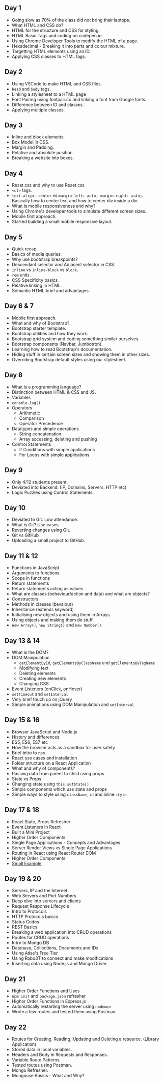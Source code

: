 ## Day 1

- Going slow as 70% of the class did not bring their laptops.
- What HTML and CSS do?
- HTML for the structure and CSS for styling.
- HTML Basic Tags and coding on codepen.io.
- Using Chrome Developer Tools to modify the HTML of a page.
- Hexadecimal - Breaking it into parts and colour mixture.
- Targetting HTML elements using an ID.
- Applying CSS classes to HTML tags.

## Day 2

- Using VSCode to make HTML and CSS files.
- `head` and `body` tags.
- Linking a stylesheet to a HTML page
- Font Pairing using fontpair.co and linking a font from Google fonts.
- Difference between ID and classes.
- Applying multiple classes.

## Day 3

- Inline and block elements.
- Box Model in CSS.
- Margin and Padding.
- Relative and absolute position.
- Breaking a website into boxes.

## Day 4

- Reset.css and why to use Reset.css
- `<ul>` tags.
- `text-align: center` vs `margin-left: auto; margin-right: auto;`. Basically how to center text and how to center div inside a div.
- What is mobile responsiveness and why?
- Using Chrome's developer tools to simulate different screen sizes.
- Mobile first approach.
- Started building a small mobile responsive layout.

## Day 5

- Quick recap.
- Basics of media queries.
- Why use bootstrap breakpoints?
- Descendant selector and Adjacent selector in CSS.
- `inline` vs `inline-block` vs `block`.
- `rem` units.
- CSS Specificity basics.
- Relative linking in HTML.
- Semantic HTML brief and advantages.

## Day 6 & 7

- Mobile first approach.
- What and why of Bootstrap?
- Bootstrap starter template.
- Bootstrap utilities and how they work.
- Bootstrap grid system and coding something similar ourselves.
- Bootstrap components (Navbar, Jumbotron).
- Learning how to read Bootstrap's documentation.
- Hiding stuff in certain screen sizes and showing them in other sizes.
- Overriding Bootstrap default styles using our stylesheet.

## Day 8

- What is a programming language?
- Distinction between HTML & CSS and JS.
- Variables
- `console.log()`
- Operators
  - Arithmetic
  - Comparison
  - Operator Precedence
- Datatypes and simple operations
  - String concatenation
  - Array accessing, deleting and pushing
- Control Statements
  - If Conditions with simple applications
  - For Loops with simple applications

## Day 9

- Only 4/12 students present.
- Deviated into Backend. (IP, Domains, Servers, HTTP etc)
- Logic Puzzles using Control Statements.

## Day 10

- Deviated to Git. Low attendance.
- What is Git? Use cases.
- Reverting changes using Git.
- Git vs GitHub
- Uploading a small project to GitHub.

## Day 11 & 12

- Functions in JavaScript
- Arguments to functions
- Scope in functions
- Return statements
- Return statements acting as values
- What are classes (behaviour/action and data) and what are objects?
- Constructors
- Methods in classes (bevaiour)
- Inheritance (extends keyword)
- Initialising new objects and using them in Arrays.
- Using objects and making them do stuff.
- `new Array()`, `new String()` and `new Number()`.

## Day 13 & 14

- What is the DOM?
- DOM Manipulation
  - `getElementById`, `getElementsByClassName` and `getElementsByTagName`
  - Modifying text
  - Deleting elements
  - Creating new elements
  - Changing CSS
- Event Listeners (onClick, onHover)
- `setTimeout` and `setInterval`
- Very brief touch up on jQuery
- Simple animations using DOM Manipulation and `setInterval`

## Day 15 & 16

- Browser JavaScript and Node.js
- History and differences
- ES5, ES6, ES7 etc
- How the browser acts as a sandbox for user safety
- Brief intro to `npm`
- React use cases and installation
- Folder structure on a React Application
- What and why of components?
- Passing data from parent to child using props
- State vs Props
- Changing state using `this.setState()`
- Simple components which use state and props
- Simple ways to style using `className`, `id` and inline `style`

## Day 17 & 18

- React State, Props Refresher
- Event Listeners in React
- Built a Mini Project
- Higher Order Components
- Single Page Applications - Concepts and Advantages
- Server Render Views vs Single Page Applications
- Routing in React using React Router DOM
- Higher Order Components
- [Small Example](https://github.com/crampete/full_stack_classroom_july_2019/tree/master/day_19_n_20/code_snippets/6-router)

## Day 19 & 20

- Servers, IP and the Internet
- Web Servers and Port Numbers
- Deep dive into servers and clients
- Request Response Lifecycle
- Intro to Protocols
- HTTP Protocols basics
- Status Codes
- REST Basics
- Breaking a web application into CRUD operations
- Routes for CRUD operations
- Intro to Mongo DB
- Database, Collections, Documents and IDs
- Using Atlas's Free Tier
- Using Robo3T to connect and make modifications
- Inserting data using Node.js and Mongo Driver.

## Day 21

- Higher Order Functions and Uses
- `npm init` and `package.json` refresher
- Higher Order Functions in Express.js
- Automatically restarting the server using `nodemon`
- Wrote a few routes and tested them using Postman.

## Day 22

- Routes for Creating, Reading, Updating and Deleting a resource. (Library Application)
- Stored data in local variables.
- Headers and Body in Requests and Responses.
- Variable Route Patterns.
- Tested routes using Postman.
- Mongo Refresher.
- Mongoose Basics - What and Why?
